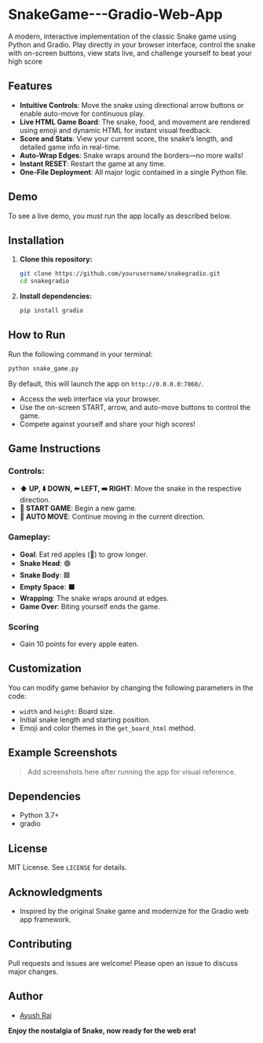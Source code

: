 # SnakeGame---Gradio-Web-App
A modern, interactive implementation of the classic Snake game using Python and Gradio. Play directly in your browser interface, control the snake with on-screen buttons, view stats live, and challenge yourself to beat your high score

## Features

- **Intuitive Controls**: Move the snake using directional arrow buttons or enable auto-move for continuous play.
- **Live HTML Game Board**: The snake, food, and movement are rendered using emoji and dynamic HTML for instant visual feedback.
- **Score and Stats**: View your current score, the snake’s length, and detailed game info in real-time.
- **Auto-Wrap Edges**: Snake wraps around the borders—no more walls!
- **Instant RESET**: Restart the game at any time.
- **One-File Deployment**: All major logic contained in a single Python file.

## Demo

To see a live demo, you must run the app locally as described below.

## Installation

1. **Clone this repository:**
   ```bash
   git clone https://github.com/yourusername/snakegradio.git
   cd snakegradio
   ```

2. **Install dependencies:**
   ```bash
   pip install gradio
   ```

## How to Run

Run the following command in your terminal:

```bash
python snake_game.py
```

By default, this will launch the app on `http://0.0.0.0:7860/`.

- Access the web interface via your browser.
- Use the on-screen START, arrow, and auto-move buttons to control the game.
- Compete against yourself and share your high scores!

## Game Instructions

### Controls:
- **⬆️ UP, ⬇️ DOWN, ⬅️ LEFT, ➡️ RIGHT**: Move the snake in the respective direction.
- **🚀 START GAME**: Begin a new game.
- **🎯 AUTO MOVE**: Continue moving in the current direction.

### Gameplay:
- **Goal**: Eat red apples (🍎) to grow longer.
- **Snake Head**: 🟢
- **Snake Body**: 🟩
- **Empty Space**: ⬛
- **Wrapping**: The snake wraps around at edges.
- **Game Over**: Biting yourself ends the game.

### Scoring
- Gain 10 points for every apple eaten.

## Customization

You can modify game behavior by changing the following parameters in the code:

- `width` and `height`: Board size.
- Initial snake length and starting position.
- Emoji and color themes in the `get_board_html` method.

## Example Screenshots

> Add screenshots here after running the app for visual reference.

## Dependencies

- Python 3.7+
- gradio

## License

MIT License. See `LICENSE` for details.

## Acknowledgments

- Inspired by the original Snake game and modernize for the Gradio web app framework.

## Contributing

Pull requests and issues are welcome! Please open an issue to discuss major changes.

## Author

- [Ayush Raj](https://github.com/ayushraj16)

**Enjoy the nostalgia of Snake, now ready for the web era!**
